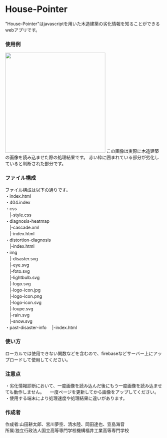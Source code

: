 # House-Pointer
 
"House-Pointer"はjavascriptを用いた木造建築の劣化情報を知ることができるwebアプリです。
 
 
### 使用例
<img src="https://i.imgur.com/QtVohNl.png" width="320">
この画像は実際に木造建築の画像を読み込ませた際の処理結果です。  赤い枠に囲まれている部分が劣化していると判断された部分です。


### ファイル構成
 ファイル構成は以下の通りです。  
・index.html  
・404.index    
・css  
　|-style.css  
・diagnosis-heatmap  
　|-cascade.xml  
　|-index.html  
・distortion-diagnosis  
　|-index.html  
・img  
　|-disaster.svg  
　|-eye.svg  
　|-foto.svg  
　|-lightbulb.svg  
　|-logo.svg  
　|-logo-icon.jpg  
　|-logo-icon.png  
　|-logo-icon.svg  
　|-loupe.svg  
　|-rain.svg  
　|-snow.svg  
・past-disaster-info
　|-index.html

### 使い方

ローカルでは使用できない関数などを含むので、firebaseなどサーバー上にアップロードして使用してください。  

### 注意点
・劣化情報診断において、一度画像を読み込んだ後にもう一度画像を読み込ませても動作しません。
　一度ページを更新してから画像をアップしてください。  
・使用する端末により処理速度や処理結果に違いがあります。

 
### 作成者
作成者:山田耕太郎、宮川夢空、清水陸、岡田達也、笠島海音  
所属:独立行政法人国立高等専門学校機構福井工業高等専門学校


